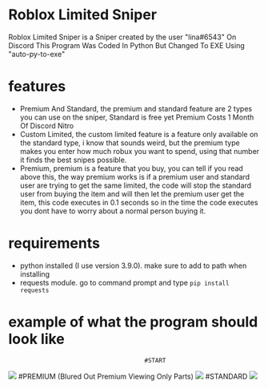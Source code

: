 # Roblox Limited Sniper
Roblox Limited Sniper is a Sniper created by the user "lina#6543" On Discord This Program Was Coded In Python But Changed To EXE Using "auto-py-to-exe"

# features
- Premium And Standard, the premium and standard feature are 2 types you can use on the sniper, Standard is free yet Premium Costs 1 Month Of Discord Nitro
- Custom Limited, the custom limited feature is a feature only available on the standard type, i know that sounds weird, but the premium type makes you enter how much robux you want to spend, using that number it finds the best snipes possible.
- Premium, premium is a feature that you buy, you can tell if you read above this, the way premium works is if a premium user and standard user are trying to get the same limited, the code will stop the standard user from buying the item and will then let the premium user get the item, this code executes in 0.1 seconds so in the time the code executes you dont have to worry about a normal person buying it.
# requirements
- python installed (I use version 3.9.0). make sure to add to path when installing
- requests module. go to command prompt and type `pip install requests`

# example of what the program should look like
                                          #START
![](https://media.discordapp.net/attachments/870316827975241790/937756710653804674/unknown.png)
                    #PREMIUM (Blured Out Premium Viewing Only Parts)
![](https://media.discordapp.net/attachments/870316827975241790/937757997390762064/unknown.png)
                                          #STANDARD
![](https://media.discordapp.net/attachments/870316827975241790/937758336064032808/unknown.png)